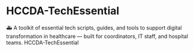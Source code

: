 # HCCDA-TechEssential
🚑 A toolkit of essential tech scripts, guides, and tools to support digital transformation in healthcare — built for coordinators, IT staff, and hospital teams. HCCDA-TechEssential
